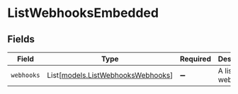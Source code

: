 # ListWebhooksEmbedded


## Fields

| Field                                                                  | Type                                                                   | Required                                                               | Description                                                            |
| ---------------------------------------------------------------------- | ---------------------------------------------------------------------- | ---------------------------------------------------------------------- | ---------------------------------------------------------------------- |
| `webhooks`                                                             | List[[models.ListWebhooksWebhooks](../models/listwebhookswebhooks.md)] | :heavy_minus_sign:                                                     | A list of webhooks.                                                    |